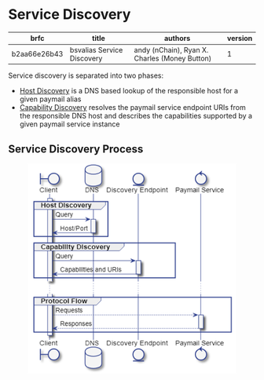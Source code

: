 # Service Discovery

| brfc         | title                      | authors                                       | version |
| ------------ | -------------------------- | --------------------------------------------- | ------- |
| b2aa66e26b43 | bsvalias Service Discovery | andy (nChain), Ryan X. Charles (Money Button) | 1       |

Service discovery is separated into two phases:

* [Host Discovery](host-discovery.md) is a DNS based lookup of the responsible host for a given paymail alias
* [Capability Discovery](capability-discovery.md) resolves the paymail service endpoint URIs from the responsible DNS host and describes the capabilities supported by a given paymail service instance

## Service Discovery Process

<figure><img src="../../.gitbook/assets/image.png" alt=""><figcaption></figcaption></figure>

